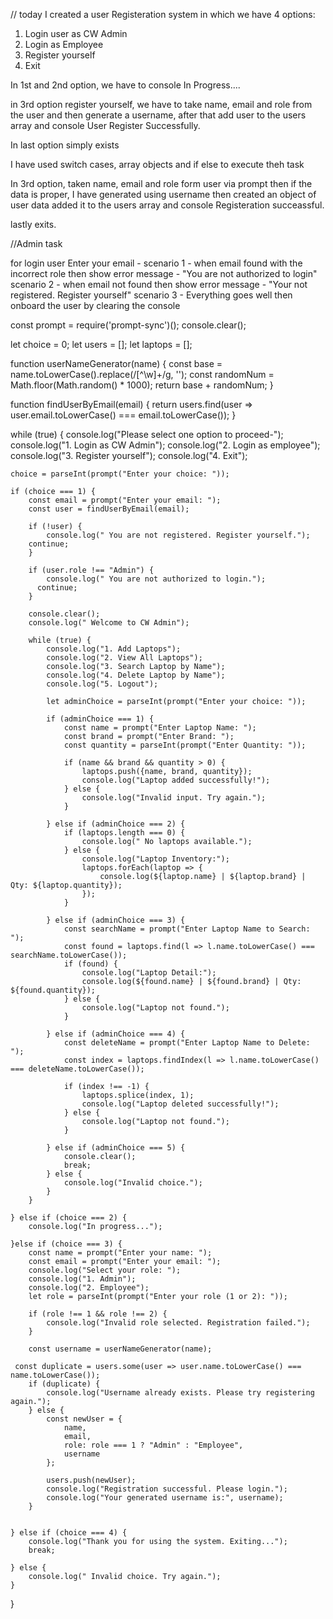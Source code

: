 // today I created a user Registeration system in which we have 4 options:

1. Login user as CW Admin
2. Login as Employee
3. Register yourself 
4. Exit

In 1st and 2nd option, we have to console In Progress....

in 3rd option register yourself, we have to take name, email and role from the user and then generate a username, after that add user to the users array and console User Register Successfully.

In last option simply exists 

I have used switch cases, array objects and if else to execute theh task 

In 3rd option, taken name, email and role form user via prompt then if the data is proper, I have generated using username
then created an object of user data added it to the users array and console Registeration succeassful. 

lastly exits.



//Admin task

for login user
Enter your email  -
scenario 1 - when email found with the incorrect role then show error message - "You are not authorized to login"
scenario 2 - when email not found then show error message - "Your not registered. Register yourself"
scenario 3 -  Everything goes well then onboard the user by clearing the console

const prompt = require('prompt-sync')();
console.clear();

let choice = 0;
let users = [];
let laptops = [];


function userNameGenerator(name) {
    const base = name.toLowerCase().replace(/[^\w]+/g, '');
    const randomNum = Math.floor(Math.random() * 1000);
    return base + randomNum;
}

function findUserByEmail(email) {
    return users.find(user => user.email.toLowerCase() === email.toLowerCase());
}

while (true) {
    console.log("Please select one option to proceed-");
    console.log("1. Login as CW Admin");
    console.log("2. Login as employee");
    console.log("3. Register yourself");
    console.log("4. Exit");

    choice = parseInt(prompt("Enter your choice: "));

    if (choice === 1) {
        const email = prompt("Enter your email: ");
        const user = findUserByEmail(email);

        if (!user) {
            console.log(" You are not registered. Register yourself.");
        continue;
        }

        if (user.role !== "Admin") {
            console.log(" You are not authorized to login.");
          continue;
        }

        console.clear();
        console.log(" Welcome to CW Admin");

        while (true) {
            console.log("1. Add Laptops");
            console.log("2. View All Laptops");
            console.log("3. Search Laptop by Name");
            console.log("4. Delete Laptop by Name");
            console.log("5. Logout");

            let adminChoice = parseInt(prompt("Enter your choice: "));

            if (adminChoice === 1) {
                const name = prompt("Enter Laptop Name: ");
                const brand = prompt("Enter Brand: ");
                const quantity = parseInt(prompt("Enter Quantity: "));

                if (name && brand && quantity > 0) {
                    laptops.push({name, brand, quantity});
                    console.log("Laptop added successfully!");
                } else {
                    console.log("Invalid input. Try again.");
                }

            } else if (adminChoice === 2) {
                if (laptops.length === 0) {
                    console.log(" No laptops available.");
                } else {
                    console.log("Laptop Inventory:");
                    laptops.forEach(laptop => {
                        console.log(${laptop.name} | ${laptop.brand} | Qty: ${laptop.quantity});
                    });
                }

            } else if (adminChoice === 3) {
                const searchName = prompt("Enter Laptop Name to Search: ");
                const found = laptops.find(l => l.name.toLowerCase() === searchName.toLowerCase());
                if (found) {
                    console.log("Laptop Detail:");
                    console.log(${found.name} | ${found.brand} | Qty: ${found.quantity});
                } else {
                    console.log("Laptop not found.");
                }

            } else if (adminChoice === 4) {
                const deleteName = prompt("Enter Laptop Name to Delete: ");
                const index = laptops.findIndex(l => l.name.toLowerCase() === deleteName.toLowerCase());

                if (index !== -1) {
                    laptops.splice(index, 1);
                    console.log("Laptop deleted successfully!");
                } else {
                    console.log("Laptop not found.");
                }

            } else if (adminChoice === 5) {
                console.clear();
                break;
            } else {
                console.log("Invalid choice.");
            }
        }

    } else if (choice === 2) {
        console.log("In progress...");

    }else if (choice === 3) {
        const name = prompt("Enter your name: ");
        const email = prompt("Enter your email: ");
        console.log("Select your role: ");
        console.log("1. Admin");
        console.log("2. Employee");
        let role = parseInt(prompt("Enter your role (1 or 2): "));

        if (role !== 1 && role !== 2) {
            console.log("Invalid role selected. Registration failed.");
        }

        const username = userNameGenerator(name);

     const duplicate = users.some(user => user.name.toLowerCase() === name.toLowerCase());
        if (duplicate) {
            console.log("Username already exists. Please try registering again.");
        } else {
            const newUser = {
                name,
                email,
                role: role === 1 ? "Admin" : "Employee",
                username
            };

            users.push(newUser);
            console.log("Registration successful. Please login.");
            console.log("Your generated username is:", username);
        }


    } else if (choice === 4) {
        console.log("Thank you for using the system. Exiting...");
        break;

    } else {
        console.log(" Invalid choice. Try again.");
    }
}